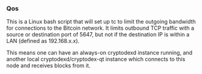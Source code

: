 ### Qos ###

This is a Linux bash script that will set up tc to limit the outgoing bandwidth for connections to the Bitcoin network. It limits outbound TCP traffic with a source or destination port of 5647, but not if the destination IP is within a LAN (defined as 192.168.x.x).

This means one can have an always-on cryptodexd instance running, and another local cryptodexd/cryptodex-qt instance which connects to this node and receives blocks from it.

